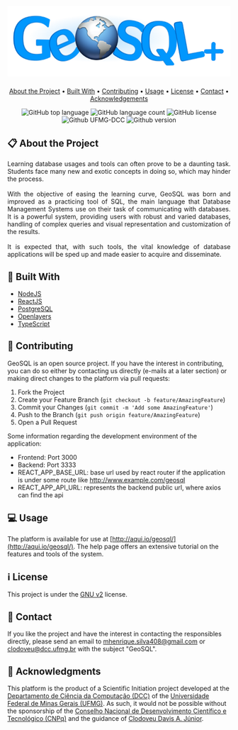 <h1 align="center"><img alt="Logo" src="./frontend/src/assets/images/Logo_GeoSQL.png" /></h1>

<p align="center">
  <a href="#clipboard-about-the-project">About the Project</a> •
  <a href="#hammer-built-with">Built With</a> •
  <a href="#rocket-contributing">Contributing</a> •
  <a href="#computer-usage">Usage</a> •
  <a href="#information_source-license">License</a> •
  <a href="#email-contact">Contact</a> •
  <a href="#purple_heart-acknowledgments">Acknowledgements</a>
</p>

<p align="center">
  <img alt="GitHub top language" src="https://img.shields.io/github/languages/top/M-Henrique/GeoSQL?style=for-the-badge">
  <img alt="GitHub language count" src="https://img.shields.io/github/languages/count/M-Henrique/GeoSQL?style=for-the-badge&color=yellowgreen">
  <img alt="GitHub license" src="https://img.shields.io/badge/LICENSE-GNU%20v2-brightgreen?style=for-the-badge"> 
  <img alt="Github UFMG-DCC" src="https://img.shields.io/badge/UFMG-DCC-red?style=for-the-badge">
  <img alt="Github version" src="https://img.shields.io/badge/v-3.0-lightgrey?style=for-the-badge&color=blueviolet">
</p>

## :clipboard: About the Project

   <p align="justify">Learning database usages and tools can often prove to be a daunting task. Students face many new and exotic concepts in doing so, which may hinder the process.<br /><br />
    With the objective of easing the learning curve, GeoSQL was born and improved as a practicing tool of SQL, the main language that Database Management Systems use on their task of communicating with databases. It is a powerful system, providing users with robust and varied databases, handling of complex queries and visual representation and customization of the results.<br /><br />
    It is expected that, with such tools, the vital knowledge of database applications will be sped up and made easier to acquire and disseminate.
    </p>
   
## :hammer: Built With
  - [NodeJS](https://nodejs.org/en/)
  - [ReactJS](https://reactjs.org/)
  - [PostgreSQL](https://www.postgresql.org/)
  - [Openlayers](https://openlayers.org/)
  - [TypeScript](https://www.typescriptlang.org/)
  
## :rocket: Contributing
  GeoSQL is an open source project. If you have the interest in contributing, you can do so either by contacting us directly (e-mails at a later section) or making direct changes to the platform via pull requests:

1. Fork the Project
2. Create your Feature Branch (`git checkout -b feature/AmazingFeature`)
3. Commit your Changes (`git commit -m 'Add some AmazingFeature'`)
4. Push to the Branch (`git push origin feature/AmazingFeature`)
5. Open a Pull Request

Some information regarding the development environment of the application:

-  Frontend: Port 3000
-  Backend: Port 3333
-  REACT_APP_BASE_URL: base url used by react router if the application is under some route like http://www.example.com/geosql
-  REACT_APP_API_URL: represents the backend public url, where axios can find the api

## :computer: Usage

The platform is available for use at [http://aqui.io/geosql/](http://aqui.io/geosql/). The help page offers an extensive tutorial on the features and tools of the system.

## :information_source: License

This project is under the [GNU v2](LICENSE.md) license.

## :email: Contact

If you like the project and have the interest in contacting the responsibles directly, please send an email to [mhenrique.silva408@gmail.com](mhenrique.silva408@gmail.com) or [clodoveu@dcc.ufmg.br](clodoveu@dcc.ufmg.br) with the subject "GeoSQL".

## :purple_heart: Acknowledgments

This platform is the product of a Scientific Initiation project developed at the [Departamento de Ciência da Computação (DCC)](https://www.dcc.ufmg.br/dcc/) of the [Universidade Federal de Minas Gerais (UFMG)](https://ufmg.br/). As such, it would not be possible without the sponsorship of the [Conselho Nacional de Desenvolvimento Científico e Tecnológico (CNPq)](https://www.gov.br/cnpq/pt-br) and the guidance of [Clodoveu Davis A. Júnior](http://buscatextual.cnpq.br/buscatextual/visualizacv.do?id=K4728961T5).
